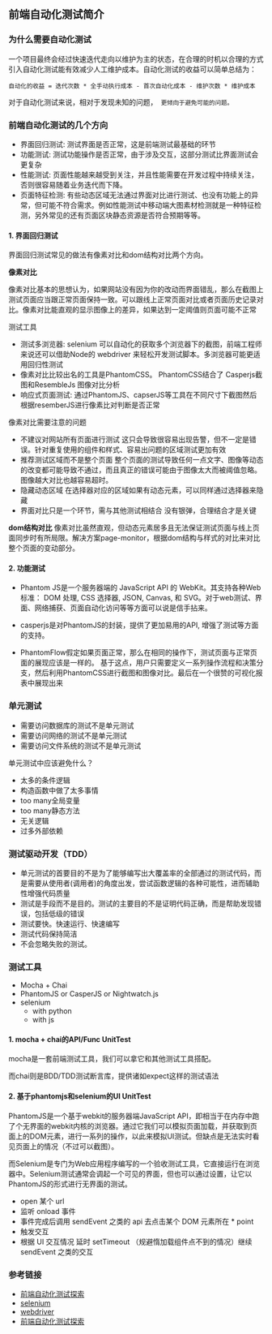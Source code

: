 ## 前端自动化测试简介

### 为什么需要自动化测试

一个项目最终会经过快速迭代走向以维护为主的状态，在合理的时机以合理的方式引入自动化测试能有效减少人工维护成本。自动化测试的收益可以简单总结为：

```
自动化的收益 = 迭代次数 * 全手动执行成本 - 首次自动化成本 - 维护次数 * 维护成本
```

对于自动化测试来说，相对于发现未知的问题，``` 更倾向于避免可能的问题。```

### 前端自动化测试的几个方向

* 界面回归测试: 测试界面是否正常，这是前端测试最基础的环节
* 功能测试: 测试功能操作是否正常，由于涉及交互，这部分测试比界面测试会更复杂
* 性能测试: 页面性能越来越受到关注，并且性能需要在开发过程中持续关注，否则很容易随着业务迭代而下降。
* 页面特征检测: 有些动态区域无法通过界面对比进行测试、也没有功能上的异常，但可能不符合需求。例如性能测试中移动端大图素材检测就是一种特征检测，另外常见的还有页面区块静态资源是否符合预期等等。

#### 1. 界面回归测试

界面回归测试常见的做法有像素对比和dom结构对比两个方向。

**像素对比**

像素对比基本的思想认为，如果网站没有因为你的改动而界面错乱，那么在截图上测试页面应当跟正常页面保持一致。可以跟线上正常页面对比或者页面历史记录对比。像素对比能直观的显示图像上的差异，如果达到一定阈值则页面可能不正常

测试工具

* 测试多浏览器: selenium 可以自动化的获取多个浏览器下的截图，前端工程师来说还可以借助Node的 webdriver 来轻松开发测试脚本。多浏览器可能更适用回归性测试
* 像素对比比较出名的工具是PhantomCSS。 PhantomCSS结合了 Casperjs截图和ResembleJs 图像对比分析
* 响应式页面测试: 通过PhantomJS、capserJS等工具在不同尺寸下截图然后根据resemberJS进行像素比对判断是否正常

像素对比需要注意的问题

* 不建议对网站所有页面进行测试 这只会导致很容易出现告警，但不一定是错误。针对重复使用的组件和样式、容易出问题的区域测试更加有效
* 推荐测试区域而不是整个页面 整个页面的测试导致任何一点文字、图像等动态的改变都可能导致不通过，而且真正的错误可能由于图像太大而被阈值忽略。图像越大对比也越容易超时。
* 隐藏动态区域 在选择器对应的区域如果有动态元素，可以同样通过选择器来隐藏
* 界面对比只是一个环节，需与其他测试相结合 没有银弹，合理结合才是关键

**dom结构对比**
像素对比虽然直观，但动态元素居多且无法保证测试页面与线上页面同步时有所局限。解决方案page-monitor，根据dom结构与样式的对比来对比整个页面的变动部分。

#### 2. 功能测试

* Phantom JS是一个服务器端的 JavaScript API 的 WebKit。其支持各种Web标准： DOM 处理, CSS 选择器, JSON, Canvas, 和 SVG。对于web测试、界面、网络捕获、页面自动化访问等等方面可以说是信手拈来。

* casperjs是对PhantomJS的封装，提供了更加易用的API, 增强了测试等方面的支持。

* PhantomFlow假定如果页面正常，那么在相同的操作下，测试页面与正常页面的展现应该是一样的。 基于这点，用户只需要定义一系列操作流程和决策分支，然后利用PhantomCSS进行截图和图像对比。最后在一个很赞的可视化报表中展现出来

### 单元测试

* 需要访问数据库的测试不是单元测试
* 需要访问网络的测试不是单元测试
* 需要访问文件系统的测试不是单元测试

单元测试中应该避免什么？

* 太多的条件逻辑
* 构造函数中做了太多事情
* too many全局变量
* too many静态方法
* 无关逻辑
* 过多外部依赖

### 测试驱动开发（TDD）

* 单元测试的首要目的不是为了能够编写出大覆盖率的全部通过的测试代码，而是需要从使用者(调用者)的角度出发，尝试函数逻辑的各种可能性，进而辅助性增强代码质量
* 测试是手段而不是目的。测试的主要目的不是证明代码正确，而是帮助发现错误，包括低级的错误
* 测试要快。快速运行、快速编写
* 测试代码保持简洁
* 不会忽略失败的测试。

### 测试工具

* Mocha + Chai
* PhantomJS or CasperJS or Nightwatch.js
* selenium
	* with python
	* with js

#### 1. mocha + chai的API/Func UnitTest

mocha是一套前端测试工具，我们可以拿它和其他测试工具搭配。

而chai则是BDD/TDD测试断言库，提供诸如expect这样的测试语法

#### 2. 基于phantomjs和selenium的UI UnitTest

PhantomJS是一个基于webkit的服务器端JavaScript API，即相当于在内存中跑了个无界面的webkit内核的浏览器。通过它我们可以模拟页面加载，并获取到页面上的DOM元素，进行一系列的操作，以此来模拟UI测试。但缺点是无法实时看见页面上的情况（不过可以截图）。

而Selenium是专门为Web应用程序编写的一个验收测试工具，它直接运行在浏览器中。Selenium测试通常会调起一个可见的界面，但也可以通过设置，让它以PhantomJS的形式进行无界面的测试。

* open 某个 url
* 监听 onload 事件
* 事件完成后调用 sendEvent 之类的 api 去点击某个 DOM 元素所在 * point
* 触发交互
* 根据 UI 交互情况 延时 setTimeout （规避惰加载组件点不到的情况）继续 sendEvent 之类的交互

### 参考链接

* [前端自动化测试探索](http://fex.baidu.com/blog/2015/07/front-end-test/)
* [selenium](http://www.seleniumhq.org/)
* [webdriver](http://webdriver.io/)
* [前端自动化测试探索](http://fex.baidu.com/blog/2015/07/front-end-test/)